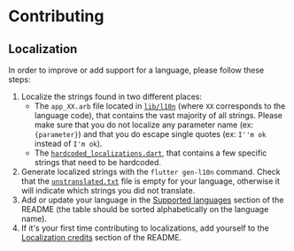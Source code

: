 # Contributing

## Localization

In order to improve or add support for a language, please follow these steps:

1. Localize the strings found in two different places:
    - The `app_XX.arb` file located in [`lib/l10n`](lib/l10n) (where `XX` corresponds to the language code), that contains the vast majority of all strings. Please make sure that you do not localize any parameter name (ex: `{parameter}`) and that you do escape single quotes (ex: `I''m ok` instead of `I'm ok`).
    - The [`hardcoded_localizations.dart`](lib/l10n/hardcoded_localizations.dart), that contains a few specific strings that need to be hardcoded.
2. Generate localized strings with the `flutter gen-l10n` command. Check that the [`unstranslated.txt`](lib/l10n/untranslated.txt) file is empty for your language, otherwise it will indicate which strings you did not translate.
3. Add or update your language in the [Supported languages](README.md#supported-languages) section of the README (the table should be sorted alphabetically on the language name).
4. If it's your first time contributing to localizations, add yourself to the [Localization credits](README.md#localization) section of the README.
